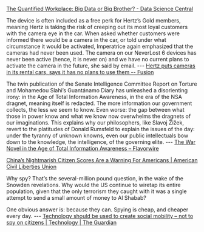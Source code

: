 [The Quantified Workplace: Big Data or Big Brother? - Data Science Central](http://www.datasciencecentral.com/profiles/blogs/the-quantified-workplace-big-data-or-big-brother)

The device is often included as a free perk for Hertz’s Gold members, meaning Hertz is taking the risk of creeping out its most loyal customers with the camera eye in the car. When asked whether customers were informed there would be a camera in the car, or told under what circumstance it would be activated, Imperatrice again emphasized that the cameras had never been used. The camera on our NeverLost 6 devices has never been active (hence, it is never on) and we have no current plans to activate the camera in the future, she said by email. --- [Hertz puts cameras in its rental cars, says it has no plans to use them -- Fusion](http://fusion.net/story/61741/hertz-cameras-in-rental-cars/)

The twin publication of the Senate Intelligence Committee Report on Torture and Mohamedou Slahi’s Guantánamo Diary has unleashed a disorienting irony: in the Age of Total Information Awareness, in the era of the NSA dragnet, meaning itself is redacted. The more information our government collects, the less we seem to know. Even worse: the gap between what those in power know and what we know now overwhelms the dragnets of our imaginations. This explains why our philosophers, like Slavoj Žižek, revert to the platitudes of Donald Rumsfeld to explain the issues of the day: under the tyranny of unknown knowns, even our public intellectuals bow down to the knowledge, the intelligence, of the governing elite. --- [The War Novel in the Age of Total Information Awareness – Flavorwire](http://flavorwire.com/505122/the-war-novel-in-the-age-of-total-information-awareness)

[China’s Nightmarish Citizen Scores Are a Warning For Americans | American Civil Liberties Union](https://www.aclu.org/blog/free-future/chinas-nightmarish-citizen-scores-are-warning-americans)

Why spy? That’s the several-million pound question, in the wake of the Snowden revelations. Why would the US continue to wiretap its entire population, given that the only terrorism they caught with it was a single attempt to send a small amount of money to Al Shabab?



One obvious answer is: because they can. Spying is cheap, and cheaper every day.  --- [Technology should be used to create social mobility – not to spy on citizens | Technology | The Guardian](http://www.theguardian.com/technology/2015/mar/10/nsa-gchq-technology-create-social-mobility-spy-on-citizens)

